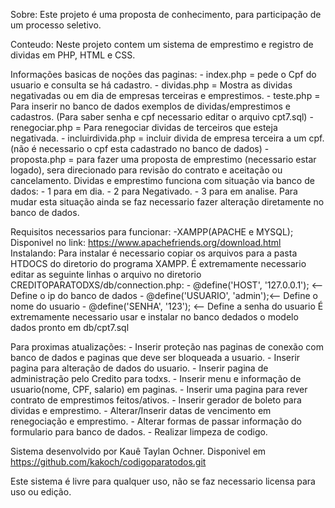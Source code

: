 Sobre:
Este projeto é uma proposta de conhecimento, para participação de um processo seletivo.

Conteudo:
Neste projeto contem um sistema de emprestimo e registro de dividas em PHP, HTML e CSS.

Informações basicas de noções das paginas:
    - index.php = pede o Cpf do usuario e consulta se há cadastro.
    - dividas.php = Mostra as dividas negativadas ou em dia de empresas terceiras e emprestimos.
    - teste.php = Para inserir no banco de dados exemplos de dividas/emprestimos e cadastros. (Para saber senha e cpf necessario editar o arquivo cpt7.sql)
    - renegociar.php = Para renegociar dividas de terceiros que esteja negativada.
    - incluirdivida.php = incluir divida de empresa terceira a um cpf.(não é necessario o cpf esta cadastrado no banco de dados)
    - proposta.php = para fazer uma proposta de emprestimo (necessario estar logado), sera direcionado para revisão do contrato e aceitação ou cancelamento.
    Dividas e emprestimo funciona com situação via banco de dados:
        - 1 para em dia.
        - 2 para Negativado.
        - 3 para em analise.
        Para mudar esta situação ainda se faz necessario fazer alteração diretamente no banco de dados.

Requisitos necessarios para funcionar:
    -XAMPP(APACHE e MYSQL);
    Disponivel no link: https://www.apachefriends.org/download.html
Instalando:
    Para instalar é necessario copiar os arquivos para a pasta HTDOCS do diretorio do programa XAMPP.
    É extremamente necessario editar as seguinte linhas o arquivo no diretorio CREDITOPARATODXS/db/connection.php:
        - @define('HOST', '127.0.0.1'); <-- Define o ip do banco de dados
        - @define('USUARIO', 'admin');<-- Define o nome do usuario 
        - @define('SENHA', '123'); <-- Define a senha do usuario
    É extremamente necessario usar e instalar no banco dedados o modelo dados pronto em db/cpt7.sql

Para proximas atualizações:
    - Inserir proteção nas paginas de conexão com banco de dados e paginas que deve ser bloqueada a usuario.
    - Inserir pagina para alteração de dados do usuario.
    - Inserir pagina de administração pelo Credito para todxs.
    - Inserir menu e informação de usuario(nome, CPF, salario) em paginas.
    - Inserir uma pagina para rever contrato de emprestimos feitos/ativos.
    - Inserir gerador de boleto para dividas e emprestimo.
    - Alterar/Inserir datas de vencimento em renegociação e emprestimo.
    - Alterar formas de passar informação do formulario para banco de dados.
    - Realizar limpeza de codigo.

Sistema desenvolvido por Kauê Taylan Ochner.
Disponivel em https://github.com/kakoch/codigoparatodos.git

Este sistema é livre para qualquer uso, não se faz necessario licensa para uso ou edição.
